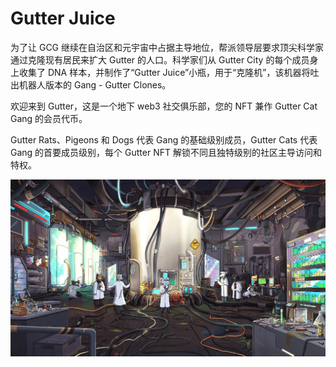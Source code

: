 # Gutter Juice

为了让 GCG 继续在自治区和元宇宙中占据主导地位，帮派领导层要求顶尖科学家通过克隆现有居民来扩大 Gutter 的人口。科学家们从 Gutter City 的每个成员身上收集了 DNA 样本，并制作了“Gutter Juice”小瓶，用于“克隆机”，该机器将吐出机器人版本的 Gang - Gutter Clones。

欢迎来到 Gutter，这是一个地下 web3 社交俱乐部，您的 NFT 兼作 Gutter Cat Gang 的会员代币。

Gutter Rats、Pigeons 和 Dogs 代表 Gang 的基础级别成员，Gutter Cats 代表 Gang 的首要成员级别，每个 Gutter NFT 解锁不同且独特级别的社区主导访问和特权。

![nft](5614421341_new.png)
